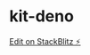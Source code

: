 # kit-deno

[Edit on StackBlitz ⚡️](https://stackblitz.com/edit/sveltejs-kit-template-default-1ff2gv)